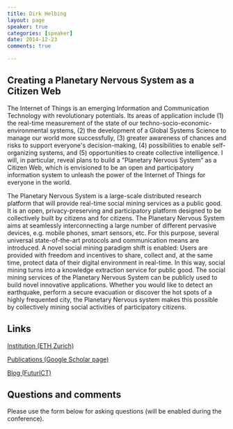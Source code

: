 ```yaml
---
title: Dirk Helbing
layout: page
speaker: true
categories: [speaker]
date: 2014-12-23
comments: true

---
```


## Creating a Planetary Nervous System as a Citizen Web

The Internet of Things is an emerging Information and Communication Technology with revolutionary potentials. Its areas of application include (1) the real-time measurement of the state of our techno-socio-economic-environmental systems, (2) the development of a Global Systems Science to manage our world more successfully, (3) greater awareness of chances and risks to support everyone's decision-making, (4) possibilities to enable self-organizing systems, and (5) opportunities to create collective intelligence. I will, in particular, reveal plans to build a "Planetary Nervous System“ as a Citizen Web, which is envisioned to be an open and participatory information system to unleash the power of the Internet of Things for everyone in the world.

The Planetary Nervous System is a large-scale distributed research platform that will provide real-time social mining services as a public good. It is an open, privacy-preserving and participatory platform designed to be collectively built by citizens and for citizens. The Planetary Nervous System aims at seamlessly interconnecting a large number of different pervasive devices, e.g. mobile phones, smart sensors, etc. For this purpose, several universal state-of-the-art protocols and communication means are introduced. A novel social mining paradigm shift is enabled: Users are provided with freedom and incentives to share, collect and, at the same time, protect data of their digital environment in real-time. In this way, social mining turns into a knowledge extraction service for public good. The social mining services of the Planetary Nervous System can be publicly used to build novel innovative applications. Whether you would like to detect an earthquake, perform a secure evacuation or discover the hot spots of a highly frequented city, the Planetary Nervous system makes this possible by collectively mining social activities of participatory citizens.

## Links

[Institution (ETH Zurich)](http://www.coss.ethz.ch)

[Publications (Google Scholar page)](http://scholar.google.com/citations?user=ebrNfPAAAAAJ&hl=en)

[Blog (FuturICT)](http://www.futurict.blogspot.be/)

## Questions and comments 

Please use the form below for asking questions (will be enabled during the conference).



